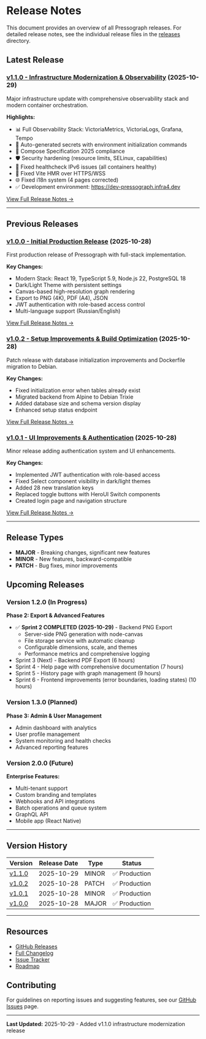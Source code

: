 # Release Notes

This document provides an overview of all Pressograph releases. For detailed release notes, see the individual release files in the [releases](releases/) directory.

## Latest Release

### [v1.1.0 - Infrastructure Modernization & Observability](releases/v1.1.0-2025-10-29.md) (2025-10-29)

Major infrastructure update with comprehensive observability stack and modern container orchestration.

**Highlights:**
- 📊 Full Observability Stack: VictoriaMetrics, VictoriaLogs, Grafana, Tempo
- 🔐 Auto-generated secrets with environment initialization commands
- 🐳 Compose Specification 2025 compliance
- 🛡️ Security hardening (resource limits, SELinux, capabilities)
- 🔧 Fixed healthcheck IPv6 issues (all containers healthy)
- 🔄 Fixed Vite HMR over HTTPS/WSS
- 🌐 Fixed i18n system (4 pages corrected)
- ✅ Development environment: https://dev-pressograph.infra4.dev

[View Full Release Notes →](releases/v1.1.0-2025-10-29.md)

---

## Previous Releases

### [v1.0.0 - Initial Production Release](releases/v1.0.0.md) (2025-10-28)

First production release of Pressograph with full-stack implementation.

**Key Changes:**
- Modern Stack: React 19, TypeScript 5.9, Node.js 22, PostgreSQL 18
- Dark/Light Theme with persistent settings
- Canvas-based high-resolution graph rendering
- Export to PNG (4K), PDF (A4), JSON
- JWT authentication with role-based access control
- Multi-language support (Russian/English)

[View Full Release Notes →](releases/v1.0.0.md)

### [v1.0.2 - Setup Improvements & Build Optimization](releases/v1.0.2.md) (2025-10-28)

Patch release with database initialization improvements and Dockerfile migration to Debian.

**Key Changes:**
- Fixed initialization error when tables already exist
- Migrated backend from Alpine to Debian Trixie
- Added database size and schema version display
- Enhanced setup status endpoint

[View Full Release Notes →](releases/v1.0.2.md)

### [v1.0.1 - UI Improvements & Authentication](releases/v1.0.1.md) (2025-10-28)

Minor release adding authentication system and UI enhancements.

**Key Changes:**
- Implemented JWT authentication with role-based access
- Fixed Select component visibility in dark/light themes
- Added 28 new translation keys
- Replaced toggle buttons with HeroUI Switch components
- Created login page and navigation structure

[View Full Release Notes →](releases/v1.0.1.md)

---

## Release Types

- **MAJOR** - Breaking changes, significant new features
- **MINOR** - New features, backward-compatible
- **PATCH** - Bug fixes, minor improvements

## Upcoming Releases

### Version 1.2.0 (In Progress)

**Phase 2: Export & Advanced Features**
- ✅ **Sprint 2 COMPLETED (2025-10-29)** - Backend PNG Export
  - Server-side PNG generation with node-canvas
  - File storage service with automatic cleanup
  - Configurable dimensions, scale, and themes
  - Performance metrics and comprehensive logging
- Sprint 3 (Next) - Backend PDF Export (6 hours)
- Sprint 4 - Help page with comprehensive documentation (7 hours)
- Sprint 5 - History page with graph management (9 hours)
- Sprint 6 - Frontend improvements (error boundaries, loading states) (10 hours)

### Version 1.3.0 (Planned)

**Phase 3: Admin & User Management**
- Admin dashboard with analytics
- User profile management
- System monitoring and health checks
- Advanced reporting features

### Version 2.0.0 (Future)

**Enterprise Features:**
- Multi-tenant support
- Custom branding and templates
- Webhooks and API integrations
- Batch operations and queue system
- GraphQL API
- Mobile app (React Native)

---

## Version History

| Version | Release Date | Type | Status |
|---------|--------------|------|--------|
| [v1.1.0](releases/v1.1.0-2025-10-29.md) | 2025-10-29 | MINOR | ✅ Production |
| [v1.0.2](releases/v1.0.2.md) | 2025-10-28 | PATCH | ✅ Production |
| [v1.0.1](releases/v1.0.1.md) | 2025-10-28 | MINOR | ✅ Production |
| [v1.0.0](releases/v1.0.0.md) | 2025-10-28 | MAJOR | ✅ Production |

---

## Resources

- [GitHub Releases](https://github.com/dantte-lp/pressograph/releases)
- [Full Changelog](https://github.com/dantte-lp/pressograph/commits/master)
- [Issue Tracker](https://github.com/dantte-lp/pressograph/issues)
- [Roadmap](TODO.md)

## Contributing

For guidelines on reporting issues and suggesting features, see our [GitHub Issues](https://github.com/dantte-lp/pressograph/issues) page.

---

**Last Updated:** 2025-10-29 - Added v1.1.0 infrastructure modernization release
